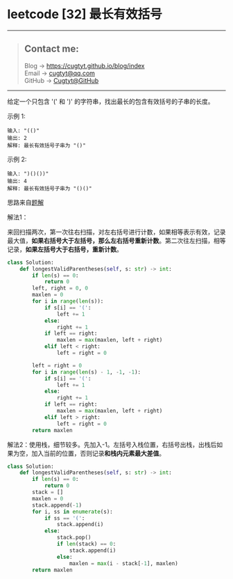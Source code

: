 # leetcode [32] 最长有效括号

---
> ## Contact me:
> Blog -> <https://cugtyt.github.io/blog/index>  
> Email -> <cugtyt@qq.com>  
> GitHub -> [Cugtyt@GitHub](https://github.com/Cugtyt)

---

给定一个只包含 '(' 和 ')' 的字符串，找出最长的包含有效括号的子串的长度。

示例 1:
```
输入: "(()"
输出: 2
解释: 最长有效括号子串为 "()"
```
示例 2:
```
输入: ")()())"
输出: 4
解释: 最长有效括号子串为 "()()"
```

思路来自[题解](https://leetcode-cn.com/problems/longest-valid-parentheses/solution/zui-chang-you-xiao-gua-hao-by-leetcode/)

解法1：

来回扫描两次，第一次往右扫描，对左右括号进行计数，如果相等表示有效，记录最大值，**如果右括号大于左括号，那么左右括号重新计数**。第二次往左扫描，相等记录，**如果左括号大于右括号，重新计数**。

``` python
class Solution:
    def longestValidParentheses(self, s: str) -> int:
        if len(s) == 0:
            return 0
        left, right = 0, 0
        maxlen = 0
        for i in range(len(s)):
            if s[i] == '(':
                left += 1
            else:
                right += 1
            if left == right:
                maxlen = max(maxlen, left + right)
            elif left < right:
                left = right = 0

        left = right = 0
        for i in range(len(s) - 1, -1, -1):
            if s[i] == '(':
                left += 1
            else:
                right += 1
            if left == right:
                maxlen = max(maxlen, left + right)
            elif left > right:
                left = right = 0
        return maxlen
```

解法2：使用栈，细节较多。先加入-1。左括号入栈位置，右括号出栈，出栈后如果为空，加入当前的位置，否则记录**和栈内元素最大差值**。

``` python
class Solution:
    def longestValidParentheses(self, s: str) -> int:
        if len(s) == 0:
            return 0
        stack = []
        maxlen = 0
        stack.append(-1)
        for i, ss in enumerate(s):
            if ss == '(':
                stack.append(i)
            else:
                stack.pop()
                if len(stack) == 0:
                    stack.append(i)
                else:
                    maxlen = max(i - stack[-1], maxlen)
        return maxlen
```